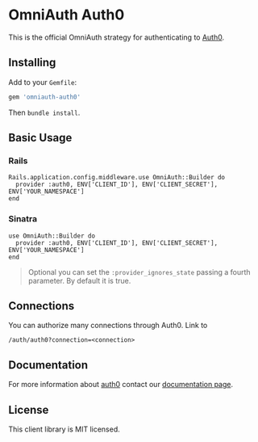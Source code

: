 # OmniAuth Auth0

This is the official OmniAuth strategy for authenticating to [Auth0](https://auth0.com).

## Installing

Add to your `Gemfile`:

```ruby
gem 'omniauth-auth0'
```

Then `bundle install`.

## Basic Usage

### Rails

    Rails.application.config.middleware.use OmniAuth::Builder do
      provider :auth0, ENV['CLIENT_ID'], ENV['CLIENT_SECRET'], ENV['YOUR_NAMESPACE']
    end

### Sinatra

    use OmniAuth::Builder do
      provider :auth0, ENV['CLIENT_ID'], ENV['CLIENT_SECRET'], ENV['YOUR_NAMESPACE']
    end

> Optional you can set the `:provider_ignores_state` passing a fourth parameter. By default it is true.

## Connections

You can authorize many connections through Auth0. Link to

    /auth/auth0?connection=<connection>

## Documentation

For more information about [auth0](http://auth0.com) contact our [documentation page](http://docs.auth0.com/).

## License

This client library is MIT licensed.

